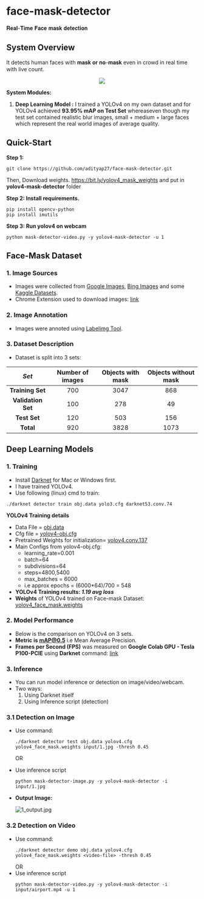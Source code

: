 # face-mask-detector
𝐑𝐞𝐚𝐥-𝐓𝐢𝐦𝐞 𝐅𝐚𝐜𝐞 𝐦𝐚𝐬𝐤 𝐝𝐞𝐭𝐞𝐜𝐭𝐢𝐨𝐧 


## System Overview

It detects human faces with 𝐦𝐚𝐬𝐤 𝐨𝐫 𝐧𝐨-𝐦𝐚𝐬𝐤 even in crowd in real time with live count.

<p align="center">
  <img src="https://github.com/adityap27/face-mask-detector/blob/master/media/readme-airport.gif?raw=true">
</p>

**System Modules:**
  
1. **Deep Learning Model :** I trained a YOLOv4 on my own dataset and for YOLOv4 achieved **93.95% mAP on Test Set** whereaseven though my test set contained realistic blur images, small + medium + large faces which represent the real world images of average quality.  
  



## Quick-Start
**Step 1:**
```
git clone https://github.com/adityap27/face-mask-detector.git
```
Then, Download weights. https://bit.ly/yolov4_mask_weights and put in **yolov4-mask-detector** folder

**Step 2: Install requirements.**
```
pip install opencv-python
pip install imutils
```
**Step 3: Run yolov4 on webcam**
```
python mask-detector-video.py -y yolov4-mask-detector -u 1
```
## Face-Mask Dataset

### 1. Image Sources
- Images were collected from [Google Images](https://www.google.com/imghp?hl=en), [Bing Images](https://www.bing.com/images/trending?form=Z9LH) and some [Kaggle Datasets](https://www.kaggle.com/vtech6/medical-masks-dataset).
- Chrome Extension used to download images: [link](https://download-all-images.mobilefirst.me/)

### 2. Image Annotation
- Images were annoted using [Labelimg Tool](https://github.com/tzutalin/labelImg).

### 3. Dataset Description
- Dataset is split into 3 sets:

|_Set_|Number of images|Objects with mask|Objects without mask|
|:--:|:--:|:--:|:--:|
|**Training Set**| 700 | 3047 | 868 |
|**Validation Set**| 100 | 278 | 49 |
|**Test Set**| 120 | 503 | 156 |
|**Total**|920|3828|1073|



## Deep Learning Models

### 1. Training
- Install [Darknet](https://github.com/AlexeyAB/darknet) for Mac or Windows first.
- I have trained YOLOv4.
- Use following (linux) cmd to train:


```console
./darknet detector train obj.data yolo3.cfg darknet53.conv.74
```



**YOLOv4 Training details**

- Data File = [obj.data](https://raw.githubusercontent.com/adityap27/face-mask-detector/master/yolov4-mask-detector/obj.data)
- Cfg file  = [yolov4-obj.cfg](https://raw.githubusercontent.com/adityap27/face-mask-detector/master/yolov4-mask-detector/yolov4-obj.cfg)
- Pretrained Weights for initialization= [yolov4.conv.137](https://github.com/AlexeyAB/darknet/releases/download/darknet_yolo_v3_optimal/yolov4.conv.137)
- Main Configs from yolov4-obj.cfg:
	- learning_rate=0.001
	- batch=64
	- subdivisions=64
	- steps=4800,5400
	- max_batches = 6000
	- i.e approx epochs = (6000*64)/700 = 548
- **YOLOv4 Training results: _1.19 avg loss_**
- **Weights** of YOLOv4 trained on Face-mask Dataset: [yolov4_face_mask.weights](https://bit.ly/yolov4_mask_weights)

### 2. Model Performance
- Below is the comparison on YOLOv4 on 3 sets.
- **Metric is mAP@0.5** i.e Mean Average Precision.
- **Frames per Second (FPS)** was measured on **Google Colab GPU - Tesla P100-PCIE** using **Darknet** command: [link](https://github.com/AlexeyAB/darknet#how-to-evaluate-fps-of-yolov4-on-gpu)


### 3. Inference

- You can run model inference or detection on image/video/webcam.
- Two ways:
	1. Using Darknet itself
	2. Using Inference script (detection)

### 3.1 Detection on Image
- Use command:
	```
	./darknet detector test obj.data yolov4.cfg yolov4_face_mask.weights input/1.jpg -thresh 0.45
	```
	OR
- Use inference script
	```
	python mask-detector-image.py -y yolov4-mask-detector -i input/1.jpg
	```
- **Output Image:**
	
	![1_output.jpg](https://github.com/adityap27/face-mask-detector/blob/master/output/1_output.jpg?raw=true)


### 3.2 Detection on Video
- Use command:
	```
	./darknet detector demo obj.data yolov4.cfg yolov4_face_mask.weights <video-file> -thresh 0.45
	```
	OR
- Use inference script
	```
	python mask-detector-video.py -y yolov4-mask-detector -i input/airport.mp4 -u 1
	```
	

	




